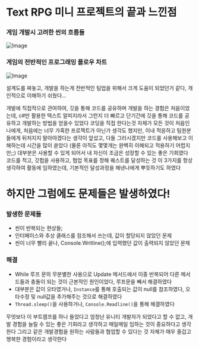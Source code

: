 # Text RPG 미니 프로젝트의 끝과 느낀점

### 게임 개발시 고려한 씬의 흐름들
![Image](https://github.com/user-attachments/assets/05086c0d-7b59-4e9b-beee-aa611ca909d2)
### 게임의 전반적인 프로그래밍 플로우 차트
![Image](https://github.com/user-attachments/assets/c55c35e6-1fc3-4e90-a2d6-0aa04848b258)

설계도를 짜놓고, 개발을 하는게 전반적인 팀업을 위해서 크게 도움이 되었던거 같다, 개인적으로 이해하기 쉬웠다...

개발에 직접적으로 관여하여, 깃을 통해 코드를 공유하며 개발을 하는 경험은 처음이었는데, 
c#만 활용한 텍스트 알피지라서 그런지 더 빠르고 단기간에 깃을 통해 코드를 공유하고 개발하는 방법을 얻을수 있었다 코딩을 직접 한다는것 자체가 모든 것이 처음인 나에게, 처음에는 너무 가혹한 프로젝트가 아닌가 생각도 했지만,
이내 적응하고 팀원분들에게 뒤처지지 말아야겠다는 생각이 앞섰고, 다들 그러시겠지만 코드를 사용해보고 이해하는데
시간을 많이 쏟았다 (물론 아직도 몇몇개는 완벽히 이해되고 적용하기 어렵지만;;) 대부분은 사용할 수 있게 되어서 내 자신이 조금은 성장할 수 있는 좋은 기회였다
코드를 적고, 깃헙을 사용하고, 협업 목표를 정해 퀘스트를 달성하는 것 이 3가지를 항상 생각하여 활동에 임하였는데, 기본적인 달성과정을 해낸나에게 뿌듯하기도 하였다

<h1>하지만 그럼에도 문제들은 발생하였다!</h1>

### 발생한 문제들
- 씬이 반복되는 현상들;
- 인터페이스와 추상 클래스를 참조해서 쓰는데, 값이 할당되지 않았던 문제
- 씬이 너무 빨리 끝나, Console.Writline();에 입력했던 값이 출력되지 않았던 문제

### 해결
- While 루프 문의 무분별한 사용으로 Update 메서드에서 이중 반복되어 다른 메서드들과 충돌이 되는 것이 근본적인 원인이었다, 루프문을 빼서 해결하였다
- 대부분은 값이 오타였거나, `Instance`를 통해 호출되는 값이 null를 참조하였다, 오타수정 및 null값을 추가해주는 것으로 해결하였다
- `Thread.sleep()`을 사용하거나, `Console.Readline()`을 통해 해결하였다

무엇보다 이 부트캠프를 하나 들었다고 엄청난 유니티 개발자가 되었다고 할 수 없고,
개발 경험을 늘릴 수 있는 좋은 기회라고 생각하고 매일매일 임하는 것이 중요하다고 생각한다
그리고 같은 개발경험을 원하는 사람들과 협업할 수 있다는 것 자체가 매우 즐겁고 행복한 경험이라고 생각한다
